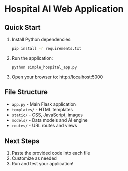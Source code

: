 # Hospital AI Web Application

## Quick Start

1. Install Python dependencies:
   ```bash
   pip install -r requirements.txt
   ```

2. Run the application:
   ```bash
   python simple_hospital_app.py
   ```

3. Open your browser to: http://localhost:5000

## File Structure

- `app.py` - Main Flask application
- `templates/` - HTML templates
- `static/` - CSS, JavaScript, images
- `models/` - Data models and AI engine
- `routes/` - URL routes and views

## Next Steps

1. Paste the provided code into each file
2. Customize as needed
3. Run and test your application!
